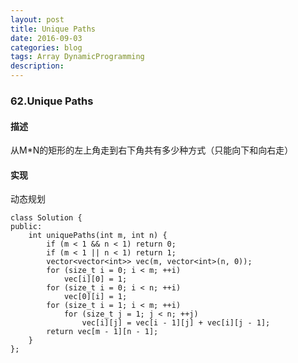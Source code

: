 ```yaml
---
layout: post
title: Unique Paths
date: 2016-09-03
categories: blog
tags: Array DynamicProgramming
description:
---
```


### 62.Unique Paths

#### 描述

从M*N的矩形的左上角走到右下角共有多少种方式（只能向下和向右走）

#### 实现

动态规划

    class Solution {
    public:
        int uniquePaths(int m, int n) {
            if (m < 1 && n < 1) return 0;
            if (m < 1 || n < 1) return 1;
            vector<vector<int>> vec(m, vector<int>(n, 0));
            for (size_t i = 0; i < m; ++i)
                vec[i][0] = 1;
            for (size_t i = 0; i < n; ++i)
                vec[0][i] = 1;
            for (size_t i = 1; i < m; ++i)
                for (size_t j = 1; j < n; ++j)
                    vec[i][j] = vec[i - 1][j] + vec[i][j - 1];
            return vec[m - 1][n - 1];
        }
    };

